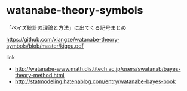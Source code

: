 # watanabe-theory-symbols
「ベイズ統計の理論と方法」に出てくる記号まとめ

https://github.com/xiangze/watanabe-theory-symbols/blob/master/kigou.pdf

link
- http://watanabe-www.math.dis.titech.ac.jp/users/swatanab/bayes-theory-method.html
- http://statmodeling.hatenablog.com/entry/watanabe-bayes-book
